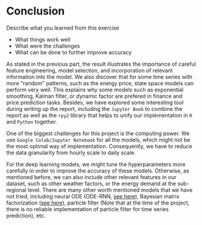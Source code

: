 # Conclusion

Describe what you learned from this exercise 

-  What things work well
-  What were the challenges
-  What can be done to further improve accuracy 

As stated in the previous part, the result illustrates the importance of careful feature engineering, model selection, and incorporation of relevant 
information into the model. We also discover that for some time series with more "random" patterns, such as the energy price, state space models can 
perform very well. This explains why some models such as exponential smoothing, Kalman filter, or dynamic factor are prefered in finance and price prediction
tasks. Besides, we have explored some interesting tool during writing up the report, including the <code>Jupyter Book</code> to combine the report as well as
the <code>rpy2</code> library that helps to unify our implementation in <code>R</code> and <code>Python</code> together.

One of the biggest challenges for this project is the computing power. We use <code>Google Colab/Jupyter Notebook</code> for all the models, which might
not be the most optimal way of implementation. Consequently, we have to reduce the data granularity from hourly scale to daily scale. 

For the deep learning models, we might tune the hyperparameters more carefully in order to improve the accuracy of these models. Otherwise, as mentioned before,
we can also include other relevant features in our dataset, such as other weather factors, or the energy demand at the sub-regional level. There are many other worth
mentioned models that we have not tried, including neural ODE (ODE-RNN, [see here](https://github.com/YuliaRubanova/latent_ode)), Bayesian matrix factorization ([see here](https://github.com/xinychen/transdim)), particle filter (Note that at the time of the project, there is no reliable implementation of particle filter for time series prediction), etc. 
